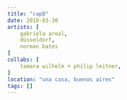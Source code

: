 ```yaml
---
title: "cap8"
date: 2018-03-30
artists: [
    gabriela areal,
    düsseldorf,
    norman bates
]
collabs: [
    tamara wilhelm + philip leitner,
]
location: "una casa, buenos aires"
tags: []
---
```


